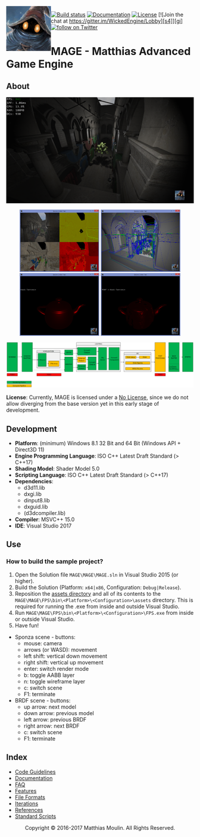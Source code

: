 <img align="left" src="res/MAGE.png" width="120px"/>

[![Build status][s1]][av] [![Documentation][s2]][do] [![License][s3]][li] [![Join the chat at https://gitter.im/WickedEngine/Lobby][s4]][gi]
<a href="https://twitter.com/intent/follow?screen_name=matt77hias"><img src="https://img.shields.io/twitter/follow/matt77hias.svg?style=social" alt="follow on Twitter"></a>

[s1]: https://ci.appveyor.com/api/projects/status/ike880pg85pupdj6?svg=true
[s2]: https://img.shields.io/badge/docs-doxygen-blue.svg
[s3]: https://img.shields.io/badge/licence-No%20Licence-blue.svg
[s4]: https://badges.gitter.im/MatthiasAdvancedGameEngine/Lobby.svg

[av]: https://ci.appveyor.com/project/matt77hias/MAGE
[do]: https://matt77hias.github.io/MAGE-Doc/MAGE-Doc/html/index.html
[gi]: https://gitter.im/MatthiasAdvancedGameEngine/Lobby?utm_source=badge&utm_medium=badge&utm_campaign=pr-badge&utm_content=badge
[li]: https://raw.githubusercontent.com/matt77hias/MAGE/master/LICENSE.txt

# MAGE - Matthias Advanced Game Engine

## About

<p align="center"><img src="res/Example.png"></p>

<p align="center">
<img src="res/Example 2.png" width="214">
<img src="res/Example 3.png" width="214">
<img src="res/Example 4.png" width="214">
<img src="res/Example 5.png" width="214">
</p>

<p align="center"><img src="meta/Pipeline.png"></p>

**License**: Currently, MAGE is licensed under a [No License](https://raw.githubusercontent.com/matt77hias/MAGE/master/LICENSE.txt), since we do not allow diverging from the base version yet in this early stage of development.  

## Development
* **Platform**: (minimum) Windows 8.1 32 Bit and 64 Bit (Windows API + Direct3D 11)
* **Engine Programming Language**: ISO C++ Latest Draft Standard (> C++17)
* **Shading Model**: Shader Model 5.0
* **Scripting Language**: ISO C++ Latest Draft Standard (> C++17)
* **Dependencies**:
  * d3d11.lib
  * dxgi.lib
  * dinput8.lib
  * dxguid.lib
  * (d3dcompiler.lib)
* **Compiler**: MSVC++ 15.0
* **IDE**: Visual Studio 2017

## Use

### How to build the sample project?
1. Open the Solution file `MAGE\MAGE\MAGE.sln` in Visual Studio 2015 (or higher).
2. Build the Solution (Platform: `x64|x86`, Configuration: `Debug|Release`).
3. Reposition the [assets directory](https://github.com/matt77hias/MAGE-Assets) and all of its contents to the `MAGE\MAGE\FPS\bin\<Platform>\<Configuration>\assets` directory. This is required for running the .exe from inside and outside Visual Studio.
4. Run `MAGE\MAGE\FPS\bin\<Platform>\<Configuration>\FPS.exe` from inside or outside Visual Studio.
5. Have fun!
 * Sponza scene - buttons:
   * mouse: camera
   * arrows (or WASD): movement
   * left shift: vertical down movement
   * right shift: vertical up movement
   * enter: switch render mode
   * b: toggle AABB layer
   * n: toggle wireframe layer
   * c: switch scene
   * F1: terminate
 * BRDF scene - buttons: 
   * up arrow: next model
   * down arrow: previous model
   * left arrow: previous BRDF
   * right arrow: next BRDF
   * c: switch scene
   * F1: terminate

## Index
* [Code Guidelines](meta/code-guidelines.md)
* [Documentation](https://matt77hias.github.io/MAGE-Doc/MAGE-Doc/html/index.html)
* [FAQ](meta/faq.md)
* [Features](meta/features.md)
* [File Formats](meta/file-formats.md)
* [Iterations](meta/iterations.md)
* [References](meta/references.md)
* [Standard Scripts](meta/standard-scripts.md)

<p align="center">Copyright © 2016-2017 Matthias Moulin. All Rights Reserved.</p>
